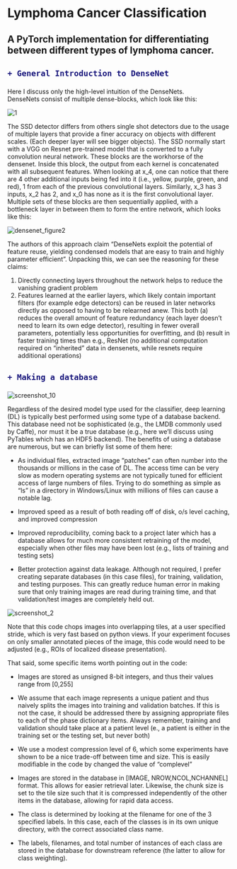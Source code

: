 # Lymphoma Cancer Classification

## A PyTorch implementation for differentiating between different types of lymphoma cancer.

<h2>

```diff
+ General Introduction to DenseNet
```

</h2>

<p1>

Here I discuss only the high-level intuition of the DenseNets.  
DenseNets consist of multiple dense-blocks, which look like this:
</p1>

![1](https://user-images.githubusercontent.com/30608533/50726520-9ac87e80-111f-11e9-92b3-8184d09ad9ca.png)
<p2>

The SSD detector differs from others single shot detectors due to the usage of multiple layers that provide a finer accuracy on objects with different scales. (Each deeper layer will see bigger objects).
The SSD normally start with a VGG on Resnet pre-trained model that is converted to a fully convolution neural network. 
These blocks are the workhorse of the densenet. Inside this block, the output from each kernel is concatenated with all subsequent features. When looking at x_4, one can notice that there are 4 other additional inputs being fed into it (i.e., yellow, purple, green, and red), 1 from each of the previous convolutional layers. Similarly, x_3 has 3 inputs, x_2 has 2, and x_0 has none as it is the first convolutional layer.
Multiple sets of these blocks are then sequentially applied, with a bottleneck layer in between them to form the entire network, which looks like this:

</p2>

![densenet_figure2](https://user-images.githubusercontent.com/30608533/50726551-fb57bb80-111f-11e9-86ea-55e8044a7cd1.png)

<p3>

The authors of this approach claim “DenseNets exploit the potential of feature reuse, yielding condensed models that are easy to train and highly parameter efficient”.
Unpacking this, we can see the reasoning for these claims:
1) Directly connecting layers throughout the network helps to reduce the vanishing gradient problem
2) Features learned at the earlier layers, which likely contain important filters (for example edge detectors) can be reused in later networks directly as opposed to having to be relearned anew. This both (a) reduces the overall amount of feature redundancy (each layer doesn’t need to learn its own edge detector), resulting in fewer overall parameters, potentially less opportunities for overfitting, and (b) result in faster training times than e.g., ResNet (no additional computation required on “inherited” data in densenets, while resnets require additional operations)

</p3>

<h2>
  
```diff
+ Making a database
```
</h2>
  
![screenshot_10](https://user-images.githubusercontent.com/30608533/50726745-7326e580-1122-11e9-8349-21a672af4ba5.jpg)

<p5>
  
Regardless of the desired model type used for the classifier, deep learning (DL) is typically best performed using some type of a database backend. This database need not be sophisticated (e.g., the LMDB commonly used by Caffe), nor must it be a true database (e.g., here we’ll discuss using PyTables which has an HDF5 backend). The benefits of using a database are numerous, but we can briefly list some of them here:
- As individual files, extracted image “patches” can often number into the thousands or millions in the case of DL. The access time can be very slow as modern operating systems are not typically tuned for efficient access of large numbers of files. Trying to do something as simple as “ls” in a directory in Windows/Linux with millions of files can cause a notable lag.

- Improved speed as a result of both reading off of disk, o/s level caching, and improved compression

- Improved reproducibility, coming back to a project later which has a database allows for much more consistent retraining of the model, especially when other files may have been lost (e.g., lists of training and testing sets)

- Better protection against data leakage. Although not required, I prefer creating separate databases (in this case files), for training, validation, and testing purposes. This can greatly reduce human error in making sure that only training images are read during training time, and that validation/test images are completely held out.

</p5>

![screenshot_2](https://user-images.githubusercontent.com/30608533/50726860-d5ccb100-1123-11e9-91fd-a7e2c4ccd407.jpg)


<p6>

Note that this code chops images into overlapping tiles, at a user specified stride, which is very fast based on python views. If your experiment focuses on only smaller annotated pieces of the image, this code would need to be adjusted (e.g., ROIs of localized disease presentation).
  
</p6>


<p7>
  
That said, some specific items worth pointing out in the code:

- Images are stored as unsigned 8-bit integers, and thus their values range from [0,255]

- We assume that each image represents a unique patient and thus naively splits the images into training and validation batches. If this is not the case, it should be addressed there by assigning appropriate files to each of the phase dictionary items. Always remember, training and validation should take place at a patient level (e., a patient is either in the training set or the testing set, but never both)

- We use a modest compression level of 6, which some experiments have shown to be a nice trade-off between time and size. This is easily modifiable in the code by changed the value of “complevel”

- Images are stored in the database in [IMAGE, NROW,NCOL,NCHANNEL] format. This allows for easier retrieval later. Likewise, the chunk size is set to the tile size such that it is compressed independently of the other items in the database, allowing for rapid data access.

- The class is determined by looking at the filename for one of the 3 specified labels. In this case, each of the classes is in its own unique directory, with the correct associated class name.

- The labels, filenames, and total number of instances of each class are stored in the database for downstream reference (the latter to allow for class weighting).

</p7>


